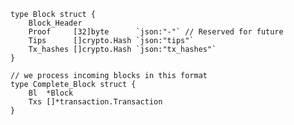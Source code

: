     type Block struct {
    	Block_Header
    	Proof     [32]byte      `json:"-"` // Reserved for future
    	Tips      []crypto.Hash `json:"tips"`
    	Tx_hashes []crypto.Hash `json:"tx_hashes"`
    }

```
// we process incoming blocks in this format
type Complete_Block struct {
	Bl  *Block
	Txs []*transaction.Transaction
}
```



